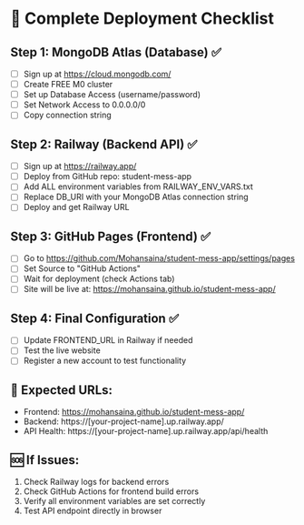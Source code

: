 # 🚀 Complete Deployment Checklist

## Step 1: MongoDB Atlas (Database) ✅
- [ ] Sign up at https://cloud.mongodb.com/
- [ ] Create FREE M0 cluster
- [ ] Set up Database Access (username/password)
- [ ] Set Network Access to 0.0.0.0/0
- [ ] Copy connection string

## Step 2: Railway (Backend API) ✅  
- [ ] Sign up at https://railway.app/
- [ ] Deploy from GitHub repo: student-mess-app
- [ ] Add ALL environment variables from RAILWAY_ENV_VARS.txt
- [ ] Replace DB_URI with your MongoDB Atlas connection string
- [ ] Deploy and get Railway URL

## Step 3: GitHub Pages (Frontend) ✅
- [ ] Go to https://github.com/Mohansaina/student-mess-app/settings/pages
- [ ] Set Source to "GitHub Actions"
- [ ] Wait for deployment (check Actions tab)
- [ ] Site will be live at: https://mohansaina.github.io/student-mess-app/

## Step 4: Final Configuration ✅
- [ ] Update FRONTEND_URL in Railway if needed
- [ ] Test the live website
- [ ] Register a new account to test functionality

## 🎯 Expected URLs:
- Frontend: https://mohansaina.github.io/student-mess-app/
- Backend: https://[your-project-name].up.railway.app/
- API Health: https://[your-project-name].up.railway.app/api/health

## 🆘 If Issues:
1. Check Railway logs for backend errors
2. Check GitHub Actions for frontend build errors
3. Verify all environment variables are set correctly
4. Test API endpoint directly in browser